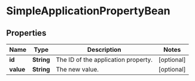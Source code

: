 

# SimpleApplicationPropertyBean

## Properties

Name | Type | Description | Notes
------------ | ------------- | ------------- | -------------
**id** | **String** | The ID of the application property. |  [optional]
**value** | **String** | The new value. |  [optional]



